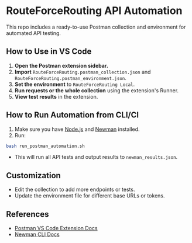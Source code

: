 # RouteForceRouting API Automation

This repo includes a ready-to-use Postman collection and environment for automated API testing.

## How to Use in VS Code

1. **Open the Postman extension sidebar.**
2. **Import** `RouteForceRouting.postman_collection.json` and `RouteForceRouting.postman_environment.json`.
3. **Set the environment** to `RouteForceRouting Local`.
4. **Run requests or the whole collection** using the extension's Runner.
5. **View test results** in the extension.

## How to Run Automation from CLI/CI

1. Make sure you have [Node.js](https://nodejs.org/) and [Newman](https://www.npmjs.com/package/newman) installed.
2. Run:

```sh
bash run_postman_automation.sh
```

- This will run all API tests and output results to `newman_results.json`.

## Customization

- Edit the collection to add more endpoints or tests.
- Update the environment file for different base URLs or tokens.

## References

- [Postman VS Code Extension Docs](https://learning.postman.com/docs/developer/vs-code-extension/overview/)
- [Newman CLI Docs](https://www.npmjs.com/package/newman)
